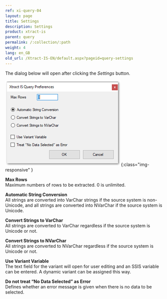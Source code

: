 ```yaml
---
ref: xi-query-04
layout: page
title: Settings
description: Settings
product: xtract-is
parent: query
permalink: /:collection/:path
weight: 4
lang: en_GB
old_url: /Xtract-IS-EN/default.aspx?pageid=query-settings
---
```


The dialog below will open after clicking the *Settings* button.

![Query-Settings](/img/content/Query-Settings.png){:class="img-responsive" }

**Max Rows**<br>
Maximum numbers of rows to be extracted. 0 is unlimited.

**Automatic String Conversion**<br>
All strings are converted into VarChar strings if the source system is non-Unicode, and all strings are converted into NVarChar if the source system is Unicode.

**Convert Strings to VarChar**<br>
All strings are converted to VarChar regardless if the source system is Unicode or not.

**Convert Strings to NVarChar**<br>
All strings are converted to NVarChar regardless if the source system is Unicode or not.

**Use Variant Variable**<br>
The text field for the variant will open for user editing and an SSIS variable can be entered. A dynamic variant can be assigned this way.

**Do not treat “No Data Selected” as Error**<br>
Defines whether an error message is given when there is no data to be selected.